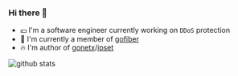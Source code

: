 ### Hi there 👋

- 💴 I'm a software engineer currently working on `DDoS` protection
- 👷 I'm currently a member of [gofiber](https://github.com/gofiber)
- 🔥 I'm author of [gonetx](https://github.com/kiyonlin/gonetx)/[ipset](https://github.com/kiyonlin/gonetx/blob/master/ipset/README.md)

![github stats](https://github-readme-stats.vercel.app/api?username=kiyonlin&show_icons=true)

<!--
**kiyonlin/kiyonlin** is a ✨ _special_ ✨ repository because its `README.md` (this file) appears on your GitHub profile.

Here are some ideas to get you started:

- 🔭 I’m currently working on ...
- 🌱 I’m currently learning ...
- 👯 I’m looking to collaborate on ...
- 🤔 I’m looking for help with ...
- 💬 Ask me about ...
- 📫 How to reach me: ...
- 😄 Pronouns: ...
- ⚡ Fun fact: ...
-->
